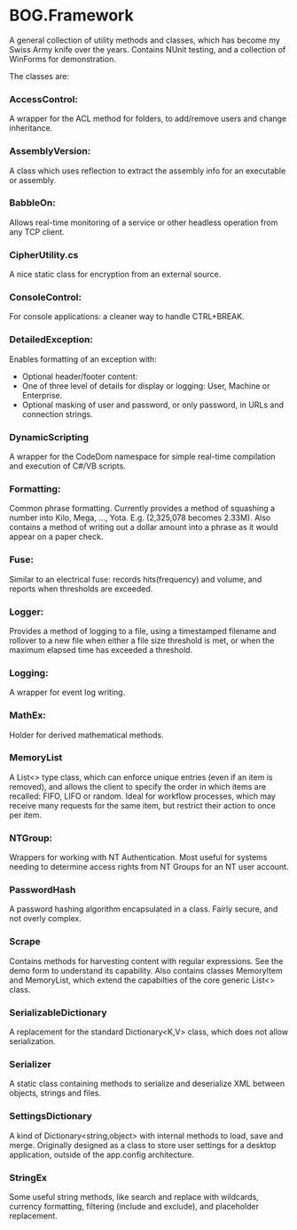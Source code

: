 # BOG.Framework
A general collection of utility methods and classes, which has become my Swiss Army knife over the years.
Contains NUnit testing, and a collection of WinForms for demonstration.

The classes are:

### AccessControl:
  A wrapper for the ACL method for folders, to add/remove users and change inheritance.
  
### AssemblyVersion:
  A class which uses reflection to extract the assembly info for an executable or assembly.

### BabbleOn:
  Allows real-time monitoring of a service or other headless operation from any TCP client.
  
### CipherUtility.cs
  A nice static class for encryption from an external source.

### ConsoleControl:
  For console applications: a cleaner way to handle CTRL+BREAK.

### DetailedException:
  Enables formatting of an exception with:
  - Optional header/footer content:
  - One of three level of details for display or logging: User, Machine or Enterprise.
  - Optional masking of user and password, or only password, in URLs and connection strings.
  
### DynamicScripting
  A wrapper for the CodeDom namespace for simple real-time compilation and execution of C#/VB scripts.

### Formatting:
  Common phrase formatting. Currently provides a method of squashing a number into Kilo, Mega, ..., Yota.
  E.g.  (2,325,078 becomes 2.33M).  Also contains a method of writing out a dollar amount into a phrase
  as it would appear on a paper check.

### Fuse:
  Similar to an electrical fuse: records hits(frequency) and volume, and reports when thresholds are exceeded.

### Logger:
  Provides a method of logging to a file, using a timestamped filename and rollover to a new file when 
  either a file size threshold is met, or when the maximum elapsed time has exceeded a threshold.

### Logging:
  A wrapper for event log writing.

### MathEx:
  Holder for derived mathematical methods.
  
### MemoryList
  A List<> type class, which can enforce unique entries (even if an item is removed), and allows the client
  to specify the order in which items are recalled: FIFO, LIFO or random. Ideal for workflow processes,
  which may receive many requests for the same item, but restrict their action to once per item.
  
### NTGroup:
  Wrappers for working with NT Authentication.  Most useful for systems needing to determine access rights
  from NT Groups for an NT user account.
  
### PasswordHash
  A password hashing algorithm encapsulated in a class.  Fairly secure, and not overly complex.
  
### Scrape
  Contains methods for harvesting content with regular expressions.  See the demo form to understand its
  capability.  Also contains classes MemoryItem and MemoryList, which extend the capabilties of the core
  generic List<> class.

### SerializableDictionary
  A replacement for the standard Dictionary<K,V> class, which does not allow serialization.
  
### Serializer
  A static class containing methods to serialize and deserialize XML between objects, strings and files.
  
### SettingsDictionary
  A kind of Dictionary<string,object> with internal methods to load, save and merge.  Originally designed
  as a class to store user settings for a desktop application, outside of the app.config architecture.
  
### StringEx
  Some useful string methods, like search and replace with wildcards, currency formatting, filtering (include and exclude), and placeholder replacement.
  
